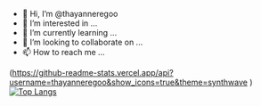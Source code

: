 - 👋 Hi, I’m @thayanneregoo
- 👀 I’m interested in ...
- 🌱 I’m currently learning ...
- 💞️ I’m looking to collaborate on ...
- 📫 How to reach me ...

(https://github-readme-stats.vercel.app/api?username=thayanneregoo&show_icons=true&theme=synthwave )
[![Top Langs](https://github-readme-stats.vercel.app/api/top-langs/?username=thayanneregoo&layout=donut)](https://github.com/thayanneregoo/github-readme-stats)

<!---
thayanneregoo/thayanneregoo is a ✨ special ✨ repository because its `README.md` (this file) appears on your GitHub profile.
You can click the Preview link to take a look at your changes.
--->
